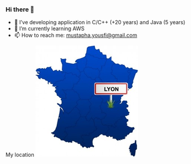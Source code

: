 ### Hi there 👋

- 🔭 I’ve developing application in C/C++ (+20 years) and Java (5 years)
- 🌱 I’m currently learning AWS
- 📫 How to reach me: mustapha.yousfi@gmail.com

My location
![Location](lyon_location.jpg)
<!--
**Mustapha-Yousfi/Mustapha-Yousfi** is a ✨ _special_ ✨ repository because its `README.md` (this file) appears on your GitHub profile.

Here are some ideas to get you started:

- 🔭 I’m currently working on ...
- 🌱 I’m currently learning ...
- 👯 I’m looking to collaborate on ...
- 🤔 I’m looking for help with ...
- 💬 Ask me about ...
- 📫 How to reach me: ...
- 😄 Pronouns: ...
- ⚡ Fun fact: ...
-->
